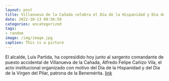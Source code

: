 ```yaml
---
layout: post
title: Villanueva de la Cañada celebra el Día de la Hispanidad y Día del Pilar
date: 2022-10-13 09:56:59
categories: uncategorized
tags:
- random
image: /img/image.jpg
caption: This is a picture
---
```

El alcalde, Luis Partida, ha copresidido hoy junto al sargento comandante de puesto accidental de Villanueva de la Cañada, Alfredo Felipe Cañizo Vila, el acto institucional organizado con motivo del Día de la Hispanidad y del Día de la Virgen del Pilar, patrona de la Benemérita.  [link](https://www.ayto-villacanada.es/noticias/villanueva-de-la-canada-celebra-el-dia-de-la-hispanidad-y-dia-del-pilar-2/)
